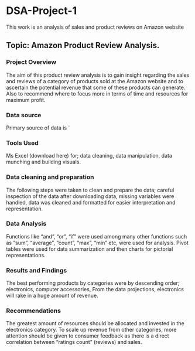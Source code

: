 # DSA-Project-1
This work is an analysis of sales and product reviews on Amazon website

## Topic: Amazon Product Review Analysis.

### Project Overview
The aim of this product review analysis is to gain insight regarding the sales and reviews of a category of products sold at the Amazon website and to ascertain the potential revenue that some of these products can generate. Also to recommend where to focus more in terms of time and resources for maximum profit.

### Data source
Primary source of data is `

### Tools Used
Ms Excel (download here) for; data cleaning, data manipulation, data munching and building visuals.

### Data cleaning and preparation 
The following steps were taken to clean and prepare the data; careful inspection of the data after downloading data, missing variables were handled, data was cleaned and formatted for easier interpretation and representation.

### Data Analysis
Functions like “and”, “or”, “if” were used among many other functions such as “sum”, “average”, “count”, “max”, “min” etc, were used for analysis. Pivot tables were used for data summarization and then charts for pictorial representations.

### Results and Findings
The best performing products by categories were by descending order; electronics, computer accessories, 
From the data projections, electronics will rake in a huge amount of revenue.

### Recommendations
The greatest amount of resources should be allocated and invested in the electronics category.
To scale up revenue from other categories, more attention should be given to consumer feedback as there is a direct correlation between “ratings count” (reviews) and sales.
 


